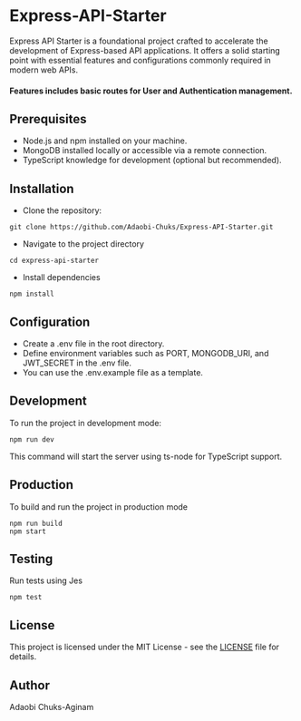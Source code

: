 # Express-API-Starter
Express API Starter is a foundational project crafted to accelerate the development of Express-based API applications. It offers a solid starting point with essential features and configurations commonly required in modern web APIs.

#### Features includes basic routes for User and Authentication management.

## Prerequisites
- Node.js and npm installed on your machine.
- MongoDB installed locally or accessible via a remote connection.
- TypeScript knowledge for development (optional but recommended).

## Installation
- Clone the repository:

```
git clone https://github.com/Adaobi-Chuks/Express-API-Starter.git
```
- Navigate to the project directory
```
cd express-api-starter
```
- Install dependencies

```
npm install
```
## Configuration
- Create a .env file in the root directory.
- Define environment variables such as PORT, MONGODB_URI, and JWT_SECRET in the .env file. 
- You can use the .env.example file as a template.
## Development
To run the project in development mode:


```
npm run dev
```
This command will start the server using ts-node for TypeScript support.

## Production
To build and run the project in production mode

```
npm run build
npm start
```
## Testing
Run tests using Jes
```
npm test
```
## License
This project is licensed under the MIT License - see the [LICENSE](https://github.com/Adaobi-Chuks/Express-API-Starter/blob/main/LICENSE) file for details.

## Author
Adaobi Chuks-Aginam